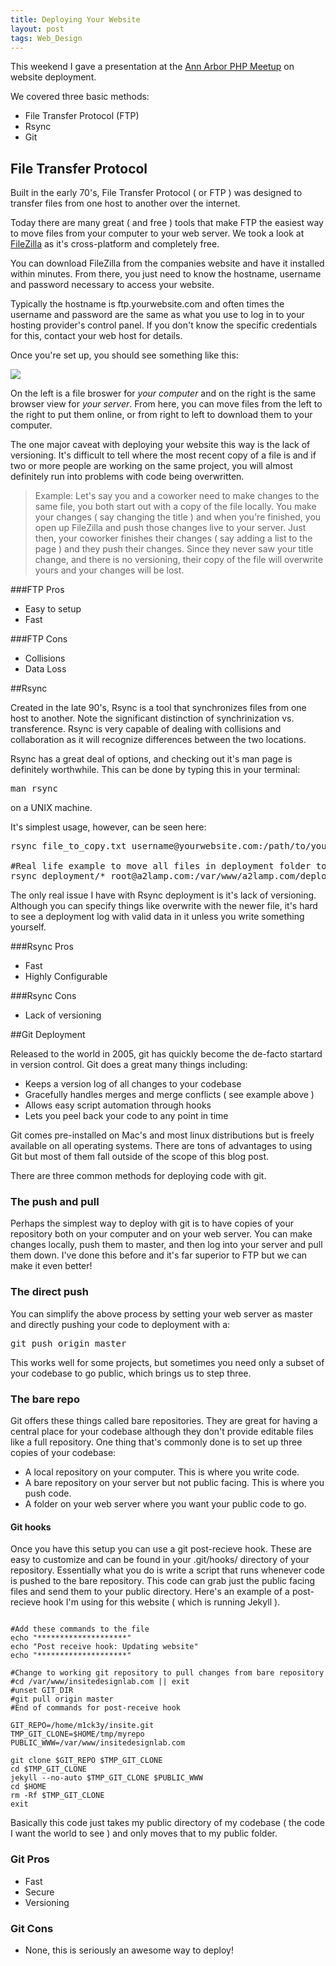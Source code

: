 ```yaml
---
title: Deploying Your Website
layout: post
tags: Web_Design
---
```


This weekend I gave a presentation at the <a href="http://www.meetup.com/ann-arbor-php-mysql/">Ann Arbor PHP Meetup</a> on website deployment.

We covered three basic methods:

+ File Transfer Protocol (FTP)
+ Rsync
+ Git

## File Transfer Protocol

Built in the early 70's, File Transfer Protocol ( or FTP ) was designed to transfer files from one host to another over the internet.

Today there are many great ( and free ) tools that make FTP the easiest way to move files from your computer to your web server. We took a look at <a href="http://filezilla-project.org/">FileZilla</a> as it's cross-platform and completely free.

You can download FileZilla from the companies website and have it installed within minutes. From there, you just need to know the hostname, username and password necessary to access your website.

Typically the hostname is ftp.yourwebsite.com and often times the username and password are the same as what you use to log in to your hosting provider's control panel. If you don't know the specific credentials for this, contact your web host for details.

Once you're set up, you should see something like this:

<div class="img-wrap"><img src="{{ site_url }}/images/connect-to-web-host-with-filezilla.jpg" /></div>

On the left is a file broswer for *your computer* and on the right is the same browser view for *your server*. From here, you can move files from the left to the right to put them online, or from right to left to download them to your computer.

The one major caveat with deploying your website this way is the lack of versioning. It's difficult to tell where the most recent copy of a file is and if two or more people are working on the same project, you will almost definitely run into problems with code being overwritten.

> Example:
Let's say you and a coworker need to make changes to the same file, you both start out with a copy of the file locally. You make your changes ( say changing the title ) and when you're finished, you open up FileZilla and push those changes live to your server. Just then, your coworker finishes their changes ( say adding a list to the page ) and they push their changes. Since they never saw your title change, and there is no versioning, their copy of the file will overwrite yours and your changes will be lost.



###FTP Pros
+ Easy to setup
+ Fast

###FTP Cons
+ Collisions
+ Data Loss

##Rsync

Created in the late 90's, Rsync is a tool that synchronizes files from one host to another. Note the significant distinction of synchrinization vs. transference. Rsync is very capable of dealing with collisions and collaboration as it will recognize differences between the two locations.

Rsync has a great deal of options, and checking out it's man page is definitely worthwhile. This can be done by typing this in your terminal:

<pre>man rsync</pre>

on a UNIX machine.

It's simplest usage, however, can be seen here:

<pre>
rsync file_to_copy.txt username@yourwebsite.com:/path/to/your/directory

#Real life example to move all files in deployment folder to the deploy folder on my host
rsync deployment/* root@a2lamp.com:/var/www/a2lamp.com/deploy
</pre>

The only real issue I have with Rsync deployment is it's lack of versioning. Although you can specify things like overwrite with the newer file, it's hard to see a deployment log with valid data in it unless you write something yourself.

###Rsync Pros
+ Fast
+ Highly Configurable

###Rsync Cons
+ Lack of versioning

##Git Deployment

Released to the world in 2005, git has quickly become the de-facto startard in version control. Git does a great many things including:

+ Keeps a version log of all changes to your codebase
+ Gracefully handles merges and merge conflicts ( see example above )
+ Allows easy script automation through hooks
+ Lets you peel back your code to any point in time

Git comes pre-installed on Mac's and most linux distributions but is freely available on all operating systems. There are tons of advantages to using Git but most of them fall outside of the scope of this blog post.

There are three common methods for deploying code with git.

### The push and pull

Perhaps the simplest way to deploy with git is to have copies of your repository both on your computer and on your web server. You can make changes locally, push them to master, and then log into your server and pull them down. I've done this before and it's far superior to FTP but we can make it even better!

### The direct push

You can simplify the above process by setting your web server as master and directly pushing your code to deployment with a:

<pre>git push origin master</pre>

This works well for some projects, but sometimes you need only a subset of your codebase to go public, which brings us to step three.

### The bare repo

Git offers these things called bare repositories. They are great for having a central place for your codebase although they don't provide editable files like a full repository. One thing that's commonly done is to set up three copies of your codebase:

+ A local repository on your computer. This is where you write code.
+ A bare repository on your server but not public facing. This is where you push code.
+ A folder on your web server where you want your public code to go.

#### Git hooks

Once you have this setup you can use a git post-recieve hook. These are easy to customize and can be found in your .git/hooks/ directory of your repository. Essentially what you do is write a script that runs whenever code is pushed to the bare repository. This code can grab just the public facing files and send them to your public directory. Here's an example of a post-recieve hook I'm using for this website ( which is running Jekyll ).

<pre><code>
#Add these commands to the file
echo "********************"
echo "Post receive hook: Updating website"
echo "********************"

#Change to working git repository to pull changes from bare repository
#cd /var/www/insitedesignlab.com || exit
#unset GIT_DIR
#git pull origin master
#End of commands for post-receive hook

GIT_REPO=/home/m1ck3y/insite.git
TMP_GIT_CLONE=$HOME/tmp/myrepo
PUBLIC_WWW=/var/www/insitedesignlab.com

git clone $GIT_REPO $TMP_GIT_CLONE
cd $TMP_GIT_CLONE
jekyll --no-auto $TMP_GIT_CLONE $PUBLIC_WWW
cd $HOME
rm -Rf $TMP_GIT_CLONE
exit
</code></pre>

Basically this code just takes my public directory of my codebase ( the code I want the world to see ) and only moves that to my public folder.

### Git Pros
+ Fast
+ Secure
+ Versioning

### Git Cons
+ None, this is seriously an awesome way to deploy!
